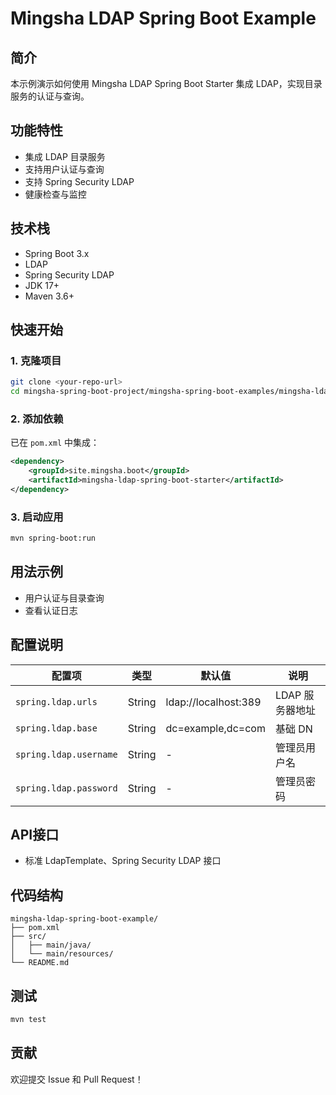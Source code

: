 # Mingsha LDAP Spring Boot Example

## 简介

本示例演示如何使用 Mingsha LDAP Spring Boot Starter 集成 LDAP，实现目录服务的认证与查询。

## 功能特性

- 集成 LDAP 目录服务
- 支持用户认证与查询
- 支持 Spring Security LDAP
- 健康检查与监控

## 技术栈

- Spring Boot 3.x
- LDAP
- Spring Security LDAP
- JDK 17+
- Maven 3.6+

## 快速开始

### 1. 克隆项目

```bash
git clone <your-repo-url>
cd mingsha-spring-boot-project/mingsha-spring-boot-examples/mingsha-ldap-spring-boot-example
```

### 2. 添加依赖

已在 `pom.xml` 中集成：

```xml
<dependency>
    <groupId>site.mingsha.boot</groupId>
    <artifactId>mingsha-ldap-spring-boot-starter</artifactId>
</dependency>
```

### 3. 启动应用

```bash
mvn spring-boot:run
```

## 用法示例

- 用户认证与目录查询
- 查看认证日志

## 配置说明

| 配置项 | 类型 | 默认值 | 说明 |
|--------|------|--------|------|
| `spring.ldap.urls` | String | ldap://localhost:389 | LDAP 服务器地址 |
| `spring.ldap.base` | String | dc=example,dc=com | 基础 DN |
| `spring.ldap.username` | String | - | 管理员用户名 |
| `spring.ldap.password` | String | - | 管理员密码 |

## API接口

- 标准 LdapTemplate、Spring Security LDAP 接口

## 代码结构

```
mingsha-ldap-spring-boot-example/
├── pom.xml
├── src/
│   ├── main/java/
│   └── main/resources/
└── README.md
```

## 测试

```bash
mvn test
```

## 贡献

欢迎提交 Issue 和 Pull Request！ 